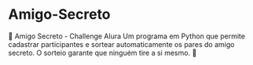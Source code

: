 # Amigo-Secreto
🎁 Amigo Secreto - Challenge Alura
Um programa em Python que permite cadastrar participantes e sortear automaticamente os pares do amigo secreto. O sorteio garante que ninguém tire a si mesmo. 🚀
